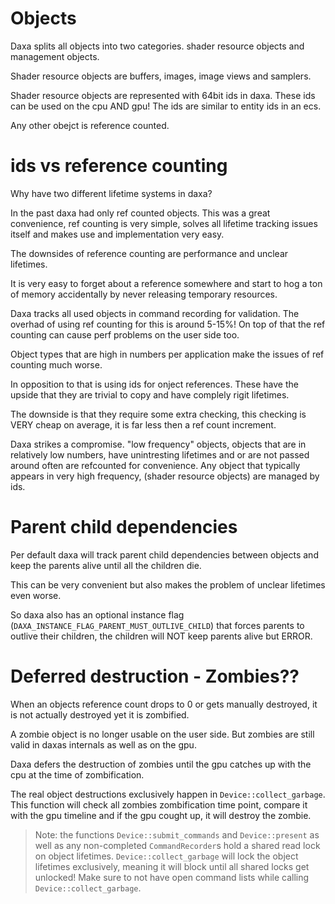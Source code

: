 # Objects

Daxa splits all objects into two categories. shader resource objects and management objects.

Shader resource objects are buffers, images, image views and samplers. 

Shader resource objects are represented with 64bit ids in daxa. These ids can be used on the cpu AND gpu! The ids are similar to entity ids in an ecs.

Any other obejct is reference counted. 

# ids vs reference counting

Why have two different lifetime systems in daxa?

In the past daxa had only ref counted objects. This was a great convenience, ref counting is very simple, solves all lifetime tracking issues itself and makes use and implementation very easy.

The downsides of reference counting are performance and unclear lifetimes. 

It is very easy to forget about a reference somewhere and start to hog a ton of memory accidentally by never releasing temporary resources.

Daxa tracks all used objects in command recording for validation. The overhad of using ref counting for this is around 5-15%! On top of that the ref counting can cause perf problems on the user side too.

Object types that are high in numbers per application make the issues of ref counting much worse. 

In opposition to that is using ids for onject references. These have the upside that they are trivial to copy and have complely rigit lifetimes. 

The downside is that they require some extra checking, this checking is VERY cheap on average, it is far less then a ref count increment.

Daxa strikes a compromise. "low frequency" objects, objects that are in relatively low numbers, have unintresting lifetimes and or are not passed around often are refcounted for convenience.
Any object that typically appears in very high frequency, (shader resource objects) are managed by ids.

# Parent child dependencies

Per default daxa will track parent child dependencies between objects and keep the parents alive until all the children die.

This can be very convenient but also makes the problem of unclear lifetimes even worse.

So daxa also has an optional instance flag (`DAXA_INSTANCE_FLAG_PARENT_MUST_OUTLIVE_CHILD`) that forces parents to outlive their children, the children will NOT keep parents alive but ERROR.

# Deferred destruction - Zombies??

When an objects reference count drops to 0 or gets manually destroyed, it is not actually destroyed yet it is zombified.

A zombie object is no longer usable on the user side. But zombies are still valid in daxas internals as well as on the gpu.

Daxa defers the destruction of zombies until the gpu catches up with the cpu at the time of zombification.

The real object destructions exclusively happen in `Device::collect_garbage`. This function will check all zombies zombification time point, compare it with the gpu timeline and if the gpu cought up, it will destroy the zombie.

> Note: the functions `Device::submit_commands` and `Device::present` as well as any non-completed `CommandRecorder`s hold a shared read lock on object lifetimes. `Device::collect_garbage` will lock the object lifetimes exclusively, meaning it will block until all shared locks get unlocked! Make sure to not have open command lists while calling `Device::collect_garbage`.
